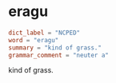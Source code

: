 # eragu

``` toml
dict_label = "NCPED"
word = "eragu"
summary = "kind of grass."
grammar_comment = "neuter a"
```

kind of grass.

